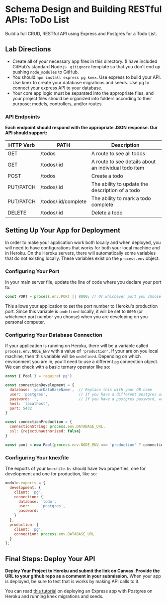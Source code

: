 # Schema Design and Building RESTful APIs: ToDo List

Build a full CRUD, RESTful API using Express and Postgres for a Todo List. 

## Lab Directions
* Create all of your necessary app files in this directory. (I have included GitHub's standard Node.js `.gitignore` template so that you don't end up pushing `node_modules` to GitHub. 
* You should `npm install express pg knex`. Use express to build your API. Use knex to create your database migrations and seeds. Use pg to connect your express API to your database.
* Your core app logic must be separated into the appropriate files, and your project files should be organized into folders according to their purpose: models, controllers, and/or routes.

### API Endpoints
**Each endpoint should respond with the appropriate JSON response. Our API should support:**

| HTTP Verb | PATH                | Description                                          |
|-----------|---------------------|------------------------------------------------------|
| GET       | /todos              | A route to see all todos                             |
| GET       | /todos/:id          | A route to see details about an individual todo item |
| POST      | /todos              | Create a todo                                        |
| PUT/PATCH | /todos/:id          | The ability to update the description of a todo      |
| PUT/PATCH | /todos/:id/complete | The ability to mark a todo complete                  |
| DELETE    | /todos/:id          | Delete a todo                                        |


## Setting Up Your App for Deployment

In order to make your application work both locally and when deployed, you will need to have configurations that works for both your local machine and in Heroku. On the Heroku servers, there will automatically some variables that do not existing locally. These variables exist on the `process.env` object. 

### Configuring Your Port

In your main server file, update the line of code where you declare your port to:
```js
const PORT = process.env.PORT || 8000; // Or whichever port you choose for your local server
```
This allows your application to set the port number to Heroku's production port. Since this variable is `undefined` locally, it will be set to `8000` (or whichever port number you choose) when you are developing on you personal computer. 

### Configuring Your Database Connection

If your application is running on Heroku, there will be a variable called `process.env.NODE_ENV` with a value of `'production'`. If your are on you local machine, then this variable will be `undefined`. Depending on which environment you are in, you'll need to use a different `pg` connection object. We can check with a basic ternary operator like so: 

```js
const { Pool } = require('pg')

const connectionDevelopment = {
  database: 'yourDataBaseName',  // Replace this with your DB name
  user: 'postgres',              // If you have a different postgres user, replace here
  password: '',                  // If you have a postgres password, write it here
  host: 'localhost',
  port: 5432
}

const connectionProduction = {
  connectionString: process.env.DATABASE_URL, 
  ssl: {rejectUnauthorized: false}
}

const pool = new Pool(process.env.NODE_ENV === 'production' ? connectionProduction : connectionDevelopment)
```

### Configuring Your knexfile

The exports of your `knexfile.ks` should have two properties, one for development and one for production, like so:

```js
module.exports = {
  development: {
    client: 'pg',
    connection: {
      database: 'todo',
      user:     'postgres',
      password: ''
    }
  },
  production: {
    client: 'pg',
    connection: process.env.DATABASE_URL
  }
};
```

## Final Steps: Deploy Your API

**Deploy Your Project to Heroku and submit the link on Canvas. Provide the URL to your github repo as a comment in your submission.** When your app is deployed, be sure to test that is works by making API calls to it.

You can read [this tutorial](https://github.com/The-Marcy-Lab-School/deploy-node-app-to-heroku/blob/main/README.md) on deploying an Express app with Postgres on Heroku and running knex migrations and seeds.
